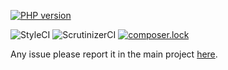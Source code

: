 [![PHP version](https://badge.fury.io/ph/simplyfier%2Fviewer.svg)](https://badge.fury.io/ph/simplyfier%2Fviewer)

![StyleCI](https://styleci.io/repos/106058804/shield?branch=master)
![ScrutinizerCI](https://scrutinizer-ci.com/g/simplyfier/viewer/badges/quality-score.png?b=master)
[![composer.lock](https://poser.pugx.org/stupidlysimple/php/composerlock)](https://packagist.org/packages/simplyfier/viewer)

Any issue please report it in the main project [here](https://github.com/stupidlysimple/php).
